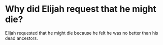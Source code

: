 # Why did Elijah request that he might die?

Elijah requested that he might die because he felt he was no better than his dead ancestors.
